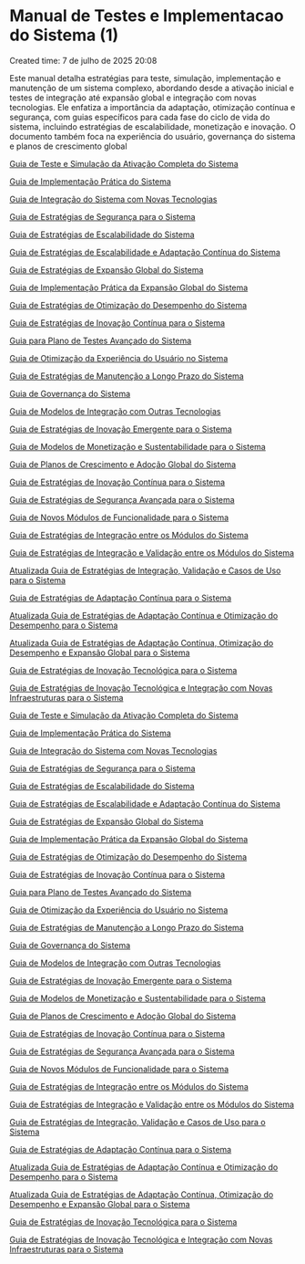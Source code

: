 # Manual de Testes e Implementacao do Sistema (1)

Created time: 7 de julho de 2025 20:08

Este manual detalha estratégias para teste, simulação, implementação e manutenção de um sistema complexo, abordando desde a ativação inicial e testes de integração até expansão global e integração com novas tecnologias. Ele enfatiza a importância da adaptação, otimização contínua e segurança, com guias específicos para cada fase do ciclo de vida do sistema, incluindo estratégias de escalabilidade, monetização e inovação. O documento também foca na experiência do usuário, governança do sistema e planos de crescimento global

[Guia de Teste e Simulação da Ativação Completa do Sistema](Manual%20de%20Testes%20e%20Implementacao%20do%20Sistema%20(1)%20229d03d38faf808b908dcc13d36a7e74/Guia%20de%20Teste%20e%20Simulac%CC%A7a%CC%83o%20da%20Ativac%CC%A7a%CC%83o%20Completa%20229d03d38faf81dfbcecf907ead15280.md)

[Guia de Implementação Prática do Sistema](Manual%20de%20Testes%20e%20Implementacao%20do%20Sistema%20(1)%20229d03d38faf808b908dcc13d36a7e74/Guia%20de%20Implementac%CC%A7a%CC%83o%20Pra%CC%81tica%20do%20Sistema%20229d03d38faf8125b974d6f2f8895312.md)

[Guia de Integração do Sistema com Novas Tecnologias](Manual%20de%20Testes%20e%20Implementacao%20do%20Sistema%20(1)%20229d03d38faf808b908dcc13d36a7e74/Guia%20de%20Integrac%CC%A7a%CC%83o%20do%20Sistema%20com%20Novas%20Tecnolog%20229d03d38faf8185b3dad98ae6cef03b.md)

[Guia de Estratégias de Segurança para o Sistema](Manual%20de%20Testes%20e%20Implementacao%20do%20Sistema%20(1)%20229d03d38faf808b908dcc13d36a7e74/Guia%20de%20Estrate%CC%81gias%20de%20Seguranc%CC%A7a%20para%20o%20Sistema%20229d03d38faf818ab9fdedad658992b6.md)

[Guia de Estratégias de Escalabilidade do Sistema](Manual%20de%20Testes%20e%20Implementacao%20do%20Sistema%20(1)%20229d03d38faf808b908dcc13d36a7e74/Guia%20de%20Estrate%CC%81gias%20de%20Escalabilidade%20do%20Sistema%20229d03d38faf8160b984ff2251b45efa.md)

[Guia de Estratégias de Escalabilidade e Adaptação Contínua do Sistema](Manual%20de%20Testes%20e%20Implementacao%20do%20Sistema%20(1)%20229d03d38faf808b908dcc13d36a7e74/Guia%20de%20Estrate%CC%81gias%20de%20Escalabilidade%20e%20Adaptac%CC%A7a%20229d03d38faf8159babfce8cfc64547c.md)

[Guia de Estratégias de Expansão Global do Sistema](Manual%20de%20Testes%20e%20Implementacao%20do%20Sistema%20(1)%20229d03d38faf808b908dcc13d36a7e74/Guia%20de%20Estrate%CC%81gias%20de%20Expansa%CC%83o%20Global%20do%20Sistem%20229d03d38faf8171a8bdcdd8e74b15f7.md)

[Guia de Implementação Prática da Expansão Global do Sistema](Manual%20de%20Testes%20e%20Implementacao%20do%20Sistema%20(1)%20229d03d38faf808b908dcc13d36a7e74/Guia%20de%20Implementac%CC%A7a%CC%83o%20Pra%CC%81tica%20da%20Expansa%CC%83o%20Glob%20229d03d38faf8159afb1d4b9364fd45e.md)

[Guia de Estratégias de Otimização do Desempenho do Sistema](Manual%20de%20Testes%20e%20Implementacao%20do%20Sistema%20(1)%20229d03d38faf808b908dcc13d36a7e74/Guia%20de%20Estrate%CC%81gias%20de%20Otimizac%CC%A7a%CC%83o%20do%20Desempenho%20229d03d38faf81c1958ad112fd67287f.md)

[Guia de Estratégias de Inovação Contínua para o Sistema](Manual%20de%20Testes%20e%20Implementacao%20do%20Sistema%20(1)%20229d03d38faf808b908dcc13d36a7e74/Guia%20de%20Estrate%CC%81gias%20de%20Inovac%CC%A7a%CC%83o%20Conti%CC%81nua%20para%20%20229d03d38faf814ba2afc04b93638e99.md)

[Guia para Plano de Testes Avançado do Sistema](Manual%20de%20Testes%20e%20Implementacao%20do%20Sistema%20(1)%20229d03d38faf808b908dcc13d36a7e74/Guia%20para%20Plano%20de%20Testes%20Avanc%CC%A7ado%20do%20Sistema%20229d03d38faf81619ac0c2277a8853cb.md)

[Guia de Otimização da Experiência do Usuário no Sistema](Manual%20de%20Testes%20e%20Implementacao%20do%20Sistema%20(1)%20229d03d38faf808b908dcc13d36a7e74/Guia%20de%20Otimizac%CC%A7a%CC%83o%20da%20Experie%CC%82ncia%20do%20Usua%CC%81rio%20n%20229d03d38faf8132bdb2ced21ee69d5d.md)

[Guia de Estratégias de Manutenção a Longo Prazo do Sistema](Manual%20de%20Testes%20e%20Implementacao%20do%20Sistema%20(1)%20229d03d38faf808b908dcc13d36a7e74/Guia%20de%20Estrate%CC%81gias%20de%20Manutenc%CC%A7a%CC%83o%20a%20Longo%20Prazo%20229d03d38faf81818d49e4100cb3e0c8.md)

[Guia de Governança do Sistema](Manual%20de%20Testes%20e%20Implementacao%20do%20Sistema%20(1)%20229d03d38faf808b908dcc13d36a7e74/Guia%20de%20Governanc%CC%A7a%20do%20Sistema%20229d03d38faf815a8a17e86f8f53a2a9.md)

[Guia de Modelos de Integração com Outras Tecnologias](Manual%20de%20Testes%20e%20Implementacao%20do%20Sistema%20(1)%20229d03d38faf808b908dcc13d36a7e74/Guia%20de%20Modelos%20de%20Integrac%CC%A7a%CC%83o%20com%20Outras%20Tecnolo%20229d03d38faf819f8d46d1bca4a57b42.md)

[Guia de Estratégias de Inovação Emergente para o Sistema](Manual%20de%20Testes%20e%20Implementacao%20do%20Sistema%20(1)%20229d03d38faf808b908dcc13d36a7e74/Guia%20de%20Estrate%CC%81gias%20de%20Inovac%CC%A7a%CC%83o%20Emergente%20para%20%20229d03d38faf81989b50f887237330bf.md)

[Guia de Modelos de Monetização e Sustentabilidade para o Sistema](Manual%20de%20Testes%20e%20Implementacao%20do%20Sistema%20(1)%20229d03d38faf808b908dcc13d36a7e74/Guia%20de%20Modelos%20de%20Monetizac%CC%A7a%CC%83o%20e%20Sustentabilidad%20229d03d38faf81178748f9e54db0ea5f.md)

[Guia de Planos de Crescimento e Adoção Global do Sistema](Manual%20de%20Testes%20e%20Implementacao%20do%20Sistema%20(1)%20229d03d38faf808b908dcc13d36a7e74/Guia%20de%20Planos%20de%20Crescimento%20e%20Adoc%CC%A7a%CC%83o%20Global%20do%20229d03d38faf81008b52cb3e58e682d1.md)

[Guia de Estratégias de Inovação Contínua para o Sistema](Manual%20de%20Testes%20e%20Implementacao%20do%20Sistema%20(1)%20229d03d38faf808b908dcc13d36a7e74/Guia%20de%20Estrate%CC%81gias%20de%20Inovac%CC%A7a%CC%83o%20Conti%CC%81nua%20para%20%20229d03d38faf812cb08eeb1ca00faa45.md)

[Guia de Estratégias de Segurança Avançada para o Sistema](Manual%20de%20Testes%20e%20Implementacao%20do%20Sistema%20(1)%20229d03d38faf808b908dcc13d36a7e74/Guia%20de%20Estrate%CC%81gias%20de%20Seguranc%CC%A7a%20Avanc%CC%A7ada%20para%20%20229d03d38faf81819708d70b99e88fde.md)

[Guia de Novos Módulos de Funcionalidade para o Sistema](Manual%20de%20Testes%20e%20Implementacao%20do%20Sistema%20(1)%20229d03d38faf808b908dcc13d36a7e74/Guia%20de%20Novos%20Mo%CC%81dulos%20de%20Funcionalidade%20para%20o%20Si%20229d03d38faf81f3807debfbb25f2c0f.md)

[Guia de Estratégias de Integração entre os Módulos do Sistema](Manual%20de%20Testes%20e%20Implementacao%20do%20Sistema%20(1)%20229d03d38faf808b908dcc13d36a7e74/Guia%20de%20Estrate%CC%81gias%20de%20Integrac%CC%A7a%CC%83o%20entre%20os%20Mo%CC%81d%20229d03d38faf81fe8584e154ed28df9d.md)

[Guia de Estratégias de Integração e Validação entre os Módulos do Sistema](Manual%20de%20Testes%20e%20Implementacao%20do%20Sistema%20(1)%20229d03d38faf808b908dcc13d36a7e74/Guia%20de%20Estrate%CC%81gias%20de%20Integrac%CC%A7a%CC%83o%20e%20Validac%CC%A7a%CC%83o%20229d03d38faf81f3bc4cdf4b4833d2b3.md)

[Atualizada Guia de Estratégias de Integração, Validação e Casos de Uso para o Sistema](Manual%20de%20Testes%20e%20Implementacao%20do%20Sistema%20(1)%20229d03d38faf808b908dcc13d36a7e74/Atualizada%20Guia%20de%20Estrate%CC%81gias%20de%20Integrac%CC%A7a%CC%83o,%20V%20229d03d38faf814eb241feadefc8143b.md)

[Guia de Estratégias de Adaptação Contínua para o Sistema](Manual%20de%20Testes%20e%20Implementacao%20do%20Sistema%20(1)%20229d03d38faf808b908dcc13d36a7e74/Guia%20de%20Estrate%CC%81gias%20de%20Adaptac%CC%A7a%CC%83o%20Conti%CC%81nua%20para%20229d03d38faf818e9ee4e09ab3c7c6c5.md)

[Atualizada Guia de Estratégias de Adaptação Contínua e Otimização do Desempenho para o Sistema](Manual%20de%20Testes%20e%20Implementacao%20do%20Sistema%20(1)%20229d03d38faf808b908dcc13d36a7e74/Atualizada%20Guia%20de%20Estrate%CC%81gias%20de%20Adaptac%CC%A7a%CC%83o%20Con%20229d03d38faf818fbdf9f523bead948e.md)

[Atualizada Guia de Estratégias de Adaptação Contínua, Otimização do Desempenho e Expansão Global para o Sistema](Manual%20de%20Testes%20e%20Implementacao%20do%20Sistema%20(1)%20229d03d38faf808b908dcc13d36a7e74/Atualizada%20Guia%20de%20Estrate%CC%81gias%20de%20Adaptac%CC%A7a%CC%83o%20Con%20229d03d38faf815f989bcd44a2eb6acc.md)

[Guia de Estratégias de Inovação Tecnológica para o Sistema](Manual%20de%20Testes%20e%20Implementacao%20do%20Sistema%20(1)%20229d03d38faf808b908dcc13d36a7e74/Guia%20de%20Estrate%CC%81gias%20de%20Inovac%CC%A7a%CC%83o%20Tecnolo%CC%81gica%20pa%20229d03d38faf81a988d4edd53883bd6b.md)

[Guia de Estratégias de Inovação Tecnológica e Integração com Novas Infraestruturas para o Sistema](Manual%20de%20Testes%20e%20Implementacao%20do%20Sistema%20(1)%20229d03d38faf808b908dcc13d36a7e74/Guia%20de%20Estrate%CC%81gias%20de%20Inovac%CC%A7a%CC%83o%20Tecnolo%CC%81gica%20e%20%20229d03d38faf817db5f5c60089f7b3d0.md)

[Guia de Teste e Simulação da Ativação Completa do Sistema](Manual%20de%20Testes%20e%20Implementacao%20do%20Sistema%20(1)%20229d03d38faf808b908dcc13d36a7e74/Guia%20de%20Teste%20e%20Simulac%CC%A7a%CC%83o%20da%20Ativac%CC%A7a%CC%83o%20Completa%20229d03d38faf81a8870ffcfdb6273925.md)

[Guia de Implementação Prática do Sistema](Manual%20de%20Testes%20e%20Implementacao%20do%20Sistema%20(1)%20229d03d38faf808b908dcc13d36a7e74/Guia%20de%20Implementac%CC%A7a%CC%83o%20Pra%CC%81tica%20do%20Sistema%20229d03d38faf8160918ae6826b249da1.md)

[Guia de Integração do Sistema com Novas Tecnologias](Manual%20de%20Testes%20e%20Implementacao%20do%20Sistema%20(1)%20229d03d38faf808b908dcc13d36a7e74/Guia%20de%20Integrac%CC%A7a%CC%83o%20do%20Sistema%20com%20Novas%20Tecnolog%20229d03d38faf814fbde4daa367d6fee1.md)

[Guia de Estratégias de Segurança para o Sistema](Manual%20de%20Testes%20e%20Implementacao%20do%20Sistema%20(1)%20229d03d38faf808b908dcc13d36a7e74/Guia%20de%20Estrate%CC%81gias%20de%20Seguranc%CC%A7a%20para%20o%20Sistema%20229d03d38faf81958b26d0e1025e8ff2.md)

[Guia de Estratégias de Escalabilidade do Sistema](Manual%20de%20Testes%20e%20Implementacao%20do%20Sistema%20(1)%20229d03d38faf808b908dcc13d36a7e74/Guia%20de%20Estrate%CC%81gias%20de%20Escalabilidade%20do%20Sistema%20229d03d38faf81069a83dbcd83c8d301.md)

[Guia de Estratégias de Escalabilidade e Adaptação Contínua do Sistema](Manual%20de%20Testes%20e%20Implementacao%20do%20Sistema%20(1)%20229d03d38faf808b908dcc13d36a7e74/Guia%20de%20Estrate%CC%81gias%20de%20Escalabilidade%20e%20Adaptac%CC%A7a%20229d03d38faf813994abf9a1ce539c0b.md)

[Guia de Estratégias de Expansão Global do Sistema](Manual%20de%20Testes%20e%20Implementacao%20do%20Sistema%20(1)%20229d03d38faf808b908dcc13d36a7e74/Guia%20de%20Estrate%CC%81gias%20de%20Expansa%CC%83o%20Global%20do%20Sistem%20229d03d38faf816d85adc13d7a9e71c7.md)

[Guia de Implementação Prática da Expansão Global do Sistema](Manual%20de%20Testes%20e%20Implementacao%20do%20Sistema%20(1)%20229d03d38faf808b908dcc13d36a7e74/Guia%20de%20Implementac%CC%A7a%CC%83o%20Pra%CC%81tica%20da%20Expansa%CC%83o%20Glob%20229d03d38faf8102a0a8c720ea356106.md)

[Guia de Estratégias de Otimização do Desempenho do Sistema](Manual%20de%20Testes%20e%20Implementacao%20do%20Sistema%20(1)%20229d03d38faf808b908dcc13d36a7e74/Guia%20de%20Estrate%CC%81gias%20de%20Otimizac%CC%A7a%CC%83o%20do%20Desempenho%20229d03d38faf81d187e7ccb84c9b45f2.md)

[Guia de Estratégias de Inovação Contínua para o Sistema](Manual%20de%20Testes%20e%20Implementacao%20do%20Sistema%20(1)%20229d03d38faf808b908dcc13d36a7e74/Guia%20de%20Estrate%CC%81gias%20de%20Inovac%CC%A7a%CC%83o%20Conti%CC%81nua%20para%20%20229d03d38faf8178b3dfe4f310facb4d.md)

[Guia para Plano de Testes Avançado do Sistema](Manual%20de%20Testes%20e%20Implementacao%20do%20Sistema%20(1)%20229d03d38faf808b908dcc13d36a7e74/Guia%20para%20Plano%20de%20Testes%20Avanc%CC%A7ado%20do%20Sistema%20229d03d38faf818587fac438a7fdb5b2.md)

[Guia de Otimização da Experiência do Usuário no Sistema](Manual%20de%20Testes%20e%20Implementacao%20do%20Sistema%20(1)%20229d03d38faf808b908dcc13d36a7e74/Guia%20de%20Otimizac%CC%A7a%CC%83o%20da%20Experie%CC%82ncia%20do%20Usua%CC%81rio%20n%20229d03d38faf81349bfaf728206666cb.md)

[Guia de Estratégias de Manutenção a Longo Prazo do Sistema](Manual%20de%20Testes%20e%20Implementacao%20do%20Sistema%20(1)%20229d03d38faf808b908dcc13d36a7e74/Guia%20de%20Estrate%CC%81gias%20de%20Manutenc%CC%A7a%CC%83o%20a%20Longo%20Prazo%20229d03d38faf818198d4fce73d22f3eb.md)

[Guia de Governança do Sistema](Manual%20de%20Testes%20e%20Implementacao%20do%20Sistema%20(1)%20229d03d38faf808b908dcc13d36a7e74/Guia%20de%20Governanc%CC%A7a%20do%20Sistema%20229d03d38faf81828caeff43bcb61356.md)

[Guia de Modelos de Integração com Outras Tecnologias](Manual%20de%20Testes%20e%20Implementacao%20do%20Sistema%20(1)%20229d03d38faf808b908dcc13d36a7e74/Guia%20de%20Modelos%20de%20Integrac%CC%A7a%CC%83o%20com%20Outras%20Tecnolo%20229d03d38faf818b9c5bd4644d9a3dc7.md)

[Guia de Estratégias de Inovação Emergente para o Sistema](Manual%20de%20Testes%20e%20Implementacao%20do%20Sistema%20(1)%20229d03d38faf808b908dcc13d36a7e74/Guia%20de%20Estrate%CC%81gias%20de%20Inovac%CC%A7a%CC%83o%20Emergente%20para%20%20229d03d38faf81bc9720e975e7a0daa0.md)

[Guia de Modelos de Monetização e Sustentabilidade para o Sistema](Manual%20de%20Testes%20e%20Implementacao%20do%20Sistema%20(1)%20229d03d38faf808b908dcc13d36a7e74/Guia%20de%20Modelos%20de%20Monetizac%CC%A7a%CC%83o%20e%20Sustentabilidad%20229d03d38faf8134a51bde17d8bfc445.md)

[Guia de Planos de Crescimento e Adoção Global do Sistema](Manual%20de%20Testes%20e%20Implementacao%20do%20Sistema%20(1)%20229d03d38faf808b908dcc13d36a7e74/Guia%20de%20Planos%20de%20Crescimento%20e%20Adoc%CC%A7a%CC%83o%20Global%20do%20229d03d38faf81d0b206c6a473569257.md)

[Guia de Estratégias de Inovação Contínua para o Sistema](Manual%20de%20Testes%20e%20Implementacao%20do%20Sistema%20(1)%20229d03d38faf808b908dcc13d36a7e74/Guia%20de%20Estrate%CC%81gias%20de%20Inovac%CC%A7a%CC%83o%20Conti%CC%81nua%20para%20%20229d03d38faf819ca5d0e4894762da02.md)

[Guia de Estratégias de Segurança Avançada para o Sistema](Manual%20de%20Testes%20e%20Implementacao%20do%20Sistema%20(1)%20229d03d38faf808b908dcc13d36a7e74/Guia%20de%20Estrate%CC%81gias%20de%20Seguranc%CC%A7a%20Avanc%CC%A7ada%20para%20%20229d03d38faf813ea307ebb28afdc20c.md)

[Guia de Novos Módulos de Funcionalidade para o Sistema](Manual%20de%20Testes%20e%20Implementacao%20do%20Sistema%20(1)%20229d03d38faf808b908dcc13d36a7e74/Guia%20de%20Novos%20Mo%CC%81dulos%20de%20Funcionalidade%20para%20o%20Si%20229d03d38faf8134aadbee09193ad978.md)

[Guia de Estratégias de Integração entre os Módulos do Sistema](Manual%20de%20Testes%20e%20Implementacao%20do%20Sistema%20(1)%20229d03d38faf808b908dcc13d36a7e74/Guia%20de%20Estrate%CC%81gias%20de%20Integrac%CC%A7a%CC%83o%20entre%20os%20Mo%CC%81d%20229d03d38faf81c8ae87ef4d64fc8226.md)

[Guia de Estratégias de Integração e Validação entre os Módulos do Sistema](Manual%20de%20Testes%20e%20Implementacao%20do%20Sistema%20(1)%20229d03d38faf808b908dcc13d36a7e74/Guia%20de%20Estrate%CC%81gias%20de%20Integrac%CC%A7a%CC%83o%20e%20Validac%CC%A7a%CC%83o%20229d03d38faf81f484f1db25c143d1c0.md)

[Guia de Estratégias de Integração, Validação e Casos de Uso para o Sistema](Manual%20de%20Testes%20e%20Implementacao%20do%20Sistema%20(1)%20229d03d38faf808b908dcc13d36a7e74/Guia%20de%20Estrate%CC%81gias%20de%20Integrac%CC%A7a%CC%83o,%20Validac%CC%A7a%CC%83o%20%20229d03d38faf817aa86ad0a55681165a.md)

[Guia de Estratégias de Adaptação Contínua para o Sistema](Manual%20de%20Testes%20e%20Implementacao%20do%20Sistema%20(1)%20229d03d38faf808b908dcc13d36a7e74/Guia%20de%20Estrate%CC%81gias%20de%20Adaptac%CC%A7a%CC%83o%20Conti%CC%81nua%20para%20229d03d38faf81fe86bec6cdfda424e2.md)

[Atualizada Guia de Estratégias de Adaptação Contínua e Otimização do Desempenho para o Sistema](Manual%20de%20Testes%20e%20Implementacao%20do%20Sistema%20(1)%20229d03d38faf808b908dcc13d36a7e74/Atualizada%20Guia%20de%20Estrate%CC%81gias%20de%20Adaptac%CC%A7a%CC%83o%20Con%20229d03d38faf8157adf2e20228cb44e0.md)

[Atualizada Guia de Estratégias de Adaptação Contínua, Otimização do Desempenho e Expansão Global para o Sistema](Manual%20de%20Testes%20e%20Implementacao%20do%20Sistema%20(1)%20229d03d38faf808b908dcc13d36a7e74/Atualizada%20Guia%20de%20Estrate%CC%81gias%20de%20Adaptac%CC%A7a%CC%83o%20Con%20229d03d38faf81798a93e3d09fb2e37c.md)

[Guia de Estratégias de Inovação Tecnológica para o Sistema](Manual%20de%20Testes%20e%20Implementacao%20do%20Sistema%20(1)%20229d03d38faf808b908dcc13d36a7e74/Guia%20de%20Estrate%CC%81gias%20de%20Inovac%CC%A7a%CC%83o%20Tecnolo%CC%81gica%20pa%20229d03d38faf81e39c54ce7064bc1bfd.md)

[Guia de Estratégias de Inovação Tecnológica e Integração com Novas Infraestruturas para o Sistema](Manual%20de%20Testes%20e%20Implementacao%20do%20Sistema%20(1)%20229d03d38faf808b908dcc13d36a7e74/Guia%20de%20Estrate%CC%81gias%20de%20Inovac%CC%A7a%CC%83o%20Tecnolo%CC%81gica%20e%20%20229d03d38faf8106aca0c1a402fa53ee.md)